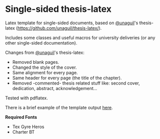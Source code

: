 Single-sided thesis-latex
======================

Latex template for single-sided documents, based on [@unaguil](https://github.com/unaguil/)'s thesis-latex (https://github.com/unaguil/thesis-latex/).

Includes some classes and useful macros for university deliveries (or any other single-sided documentation).

Changes from [@unaguil](https://github.com/unaguil/)'s thesis-latex:
* Removed blank pages.
* Changed the style of the cover.
* Same alignment for every page.
* Same header for every page (the title of the chapter).
* Removed -commented- thesis related stuff like: second cover, dedication, abstract, acknowledgement...

Tested with pdflatex.

There is a brief example of the template output [here](https://github.com/jonlazaro/singlesided-thesis-latex/blob/master/document.pdf).

**Required Fonts**
* Tex Gyre Heros
* Charter BT
